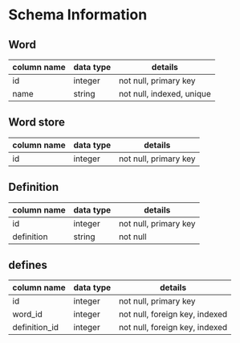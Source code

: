 # Schema Information

## Word
column name     | data type | details
----------------|-----------|-----------------------
id              | integer   | not null, primary key
name            | string    | not null, indexed, unique  


## Word store
column name     | data type | details
----------------|-----------|-----------------------
id              | integer   | not null, primary key



## Definition
column name     | data type | details
----------------|-----------|-----------------------
id              | integer   | not null, primary key
definition      | string    | not null

## defines
column name   | data type | details
--------------|-----------|-----------------------
id            | integer   | not null, primary key
word_id       | integer   | not null, foreign key, indexed
definition_id | integer   | not null, foreign key, indexed
